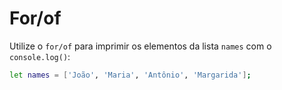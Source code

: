 # For/of

Utilize o `for/of` para imprimir os elementos da lista `names` com o `console.log()`:

```sh
let names = ['João', 'Maria', 'Antônio', 'Margarida'];
```